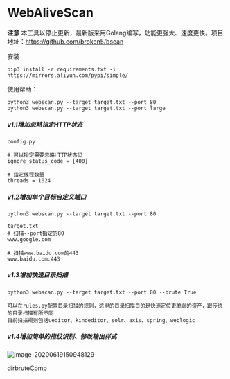 # WebAliveScan

**注意**
本工具以停止更新，最新版采用Golang编写，功能更强大、速度更快。项目地址：https://github.com/broken5/bscan

安装
```
pip3 install -r requirements.txt -i https://mirrors.aliyun.com/pypi/simple/
```

使用帮助：
```
python3 webscan.py --target target.txt --port 80
python3 webscan.py --target target.txt --port large

```

##### v1.1增加忽略指定HTTP状态
```
config.py

# 可以指定需要忽略HTTP状态码
ignore_status_code = [400]

# 指定线程数量
threads = 1024
```


##### v1.2增加单个目标自定义端口
```
python3 webscan.py --target target.txt --port 80

target.txt
# 扫描--port指定的80
www.google.com

# 扫描www.baidu.com的443
www.baidu.com:443
```




##### v1.3增加快速目录扫描
```
python3 webscan.py --target target.txt --port 80 --brute True

可以在rules.py配置目录扫描的规则，这里的目录扫描目的是快速定位更脆弱的资产，跟传统的目录扫描有所不同
目前扫描规则包括ueditor、kindeditor、solr、axis、spring、weblogic
```



##### v1.4增加简单的指纹识别、修改输出样式

![image-20200619150948129](./images/image-20200619150948129.png)


dirbruteComp